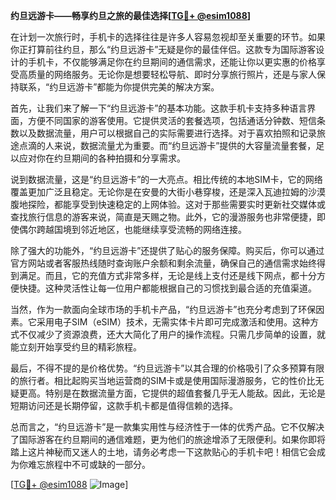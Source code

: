 **约旦远游卡——畅享约旦之旅的最佳选择[[TG💪+ @esim1088](https://t.me/s/esim1088)]**

在计划一次旅行时，手机卡的选择往往是许多人容易忽视却至关重要的环节。如果你正打算前往约旦，那么“约旦远游卡”无疑是你的最佳伴侣。这款专为国际游客设计的手机卡，不仅能够满足你在约旦期间的通信需求，还能让你以更实惠的价格享受高质量的网络服务。无论你是想要轻松导航、即时分享旅行照片，还是与家人保持联系，“约旦远游卡”都能为你提供完美的解决方案。

首先，让我们来了解一下“约旦远游卡”的基本功能。这款手机卡支持多种语言界面，方便不同国家的游客使用。它提供灵活的套餐选项，包括通话分钟数、短信条数以及数据流量，用户可以根据自己的实际需要进行选择。对于喜欢拍照和记录旅途点滴的人来说，数据流量尤为重要。而“约旦远游卡”提供的大容量流量套餐，足以应对你在约旦期间的各种拍摄和分享需求。

说到数据流量，这是“约旦远游卡”的一大亮点。相比传统的本地SIM卡，它的网络覆盖更加广泛且稳定。无论你是在安曼的大街小巷穿梭，还是深入瓦迪拉姆的沙漠腹地探险，都能享受到快速稳定的上网体验。这对于那些需要实时更新社交媒体或查找旅行信息的游客来说，简直是天赐之物。此外，它的漫游服务也非常便捷，即使偶尔跨越国境到邻近地区，也能继续享受流畅的网络连接。

除了强大的功能外，“约旦远游卡”还提供了贴心的服务保障。购买后，你可以通过官方网站或者客服热线随时查询账户余额和剩余流量，确保自己的通信需求始终得到满足。而且，它的充值方式非常多样，无论是线上支付还是线下网点，都十分方便快捷。这种灵活性让每一位用户都能根据自己的习惯找到最合适的充值渠道。

当然，作为一款面向全球市场的手机卡产品，“约旦远游卡”也充分考虑到了环保因素。它采用电子SIM（eSIM）技术，无需实体卡片即可完成激活和使用。这种方式不仅减少了资源浪费，还大大简化了用户的操作流程。只需几步简单的设置，就能立刻开始享受约旦的精彩旅程。

最后，不得不提的是价格优势。“约旦远游卡”以其合理的价格吸引了众多预算有限的旅行者。相比起购买当地运营商的SIM卡或是使用国际漫游服务，它的性价比无疑更高。特别是在数据流量方面，它提供的超值套餐几乎无人能敌。因此，无论是短期访问还是长期停留，这款手机卡都是值得信赖的选择。

总而言之，“约旦远游卡”是一款集实用性与经济性于一体的优秀产品。它不仅解决了国际游客在约旦期间的通信难题，更为他们的旅途增添了无限便利。如果你即将踏上这片神秘而又迷人的土地，请务必考虑一下这款贴心的手机卡吧！相信它会成为你难忘旅程中不可或缺的一部分。

[[TG💪+ @esim1088](https://t.me/s/esim1088) ![Image](https://i.postimg.cc/4NQfJmqS/Snipaste-2025-05-13-00-14-12.png)]